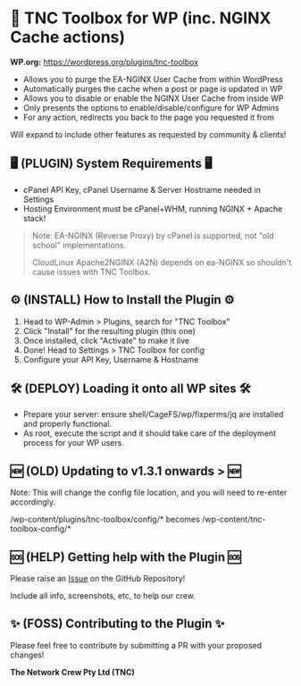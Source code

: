 # 🐆 TNC Toolbox for WP (inc. NGINX Cache actions)

**WP.org:** https://wordpress.org/plugins/tnc-toolbox

- Allows you to purge the EA-NGINX User Cache from within WordPress
- Automatically purges the cache when a post or page is updated in WP
- Allows you to disable or enable the NGINX User Cache from inside WP
- Only presents the options to enable/disable/configure for WP Admins
- For any action, redirects you back to the page you requested it from

Will expand to include other features as requested by community & clients!

## 🖥️ (PLUGIN) System Requirements 🖥️

- cPanel API Key, cPanel Username & Server Hostname needed in Settings
- Hosting Environment must be cPanel+WHM, running NGINX + Apache stack!

> Note: EA-NGINX (Reverse Proxy) by cPanel is supported, not "old school" implementations.
> 
> CloudLinux Apache2NGINX (A2N) depends on ea-NGINX so shouldn't cause issues with TNC Toolbox.

## ⚙️ (INSTALL) How to Install the Plugin ⚙️

1. Head to WP-Admin > Plugins, search for "TNC Toolbox"
2. Click "Install" for the resulting plugin (this one)
3. Once installed, click "Activate" to make it live
4. Done! Head to Settings > TNC Toolbox for config
5. Configure your API Key, Username & Hostname

## 🛠️ (DEPLOY) Loading it onto all WP sites 🛠️

- Prepare your server: ensure shell/CageFS/wp/fixperms/jq are installed and properly functional.
- As root, execute the script and it should take care of the deployment process for your WP users.

## 🆕 (OLD) Updating to v1.3.1 onwards > 🆕

Note: This will change the config file location, and you will need to re-enter accordingly.

/wp-content/plugins/tnc-toolbox/config/* becomes /wp-content/tnc-toolbox-config/*

## 🆘 (HELP) Getting help with the Plugin 🆘

Please raise an [Issue](https://github.com/The-Network-Crew/TNC-Toolbox-for-WordPress/issues) on the GitHub Repository! 

Include all info, screenshots, etc, to help our crew.

## ✨ (FOSS) Contributing to the Plugin ✨

Please feel free to contribute by submitting a PR with your proposed changes!

**The Network Crew Pty Ltd (TNC)**
